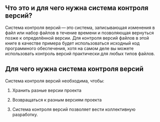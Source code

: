 
## Что это и для чего нужна система контроля версий?

Система контроля версий — это система, записывающая изменения в файл или набор файлов в течение времени и позволяющая вернуться позже к определённой версии. Для контроля версий файлов в этой книге в качестве примера будет использоваться исходный код программного обеспечения, хотя на самом деле вы можете использовать контроль версий практически для любых типов файлов.

## Для чего нужна система контроля версий

Система контроля версий необходима, чтобы:

1. Хранить разные версии проекта

2. Возвращаться к разным версиям проекта

3. Система контроля версий позволяет вести коллективную разработку.
